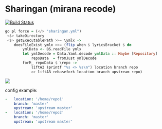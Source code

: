 Sharingan (mirana recode)
========================

[![Build Status](https://travis-ci.org/Heather/Sharingan.png?branch=master)](https://travis-ci.org/Heather/Sharingan)

```haskell
go pl force = (</> "sharingan.yml")
 <$> takeDirectory
 <$> getExecutablePath >>= \ymlx ->
    doesFileExist ymlx >>= (flip when $ lyricsBracket $ do
        ymlData <- BS.readFile ymlx
        let ymlDecode = Data.Yaml.decode ymlData :: Maybe [Repository]
            repoData  = fromJust ymlDecode
        forM_ repoData $ \repo ->
            liftA2 (printf "%s <> %s\n") location branch repo
            >> liftA3 rebasefork location branch upstream repo)
```

![](http://fc01.deviantart.net/fs70/f/2011/188/d/2/ember_mangekyou_sharingan_by_jinseiasakura-d3lcdmk.png)

config example:

```yaml
-   location: '/home/repo1'
    branch: 'master'
    upstream: 'upstream master'
-   location: '/home/repo2'
    branch: 'master'
    upstream: 'upstream master'
```
